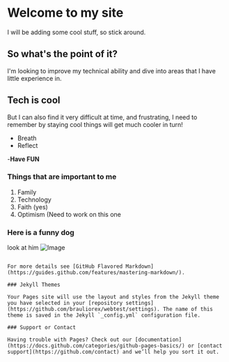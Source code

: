 # Welcome to my site

I will be adding some cool stuff, so stick around.

## So what's the point of it?

I'm looking to improve my technical ability and dive into areas that I have little experience in.

## Tech is cool

But I can also find it very difficult at time, and frustrating, I need to remember by staying cool things will get much cooler in turn!

- Breath
- Reflect

-**Have FUN**

### Things that are important to me
1. Family
2. Technology
3. Faith (yes)
4. Optimism (Need to work on this one

### Here is a funny dog
look at him
![Image](https://i.ytimg.com/vi/OOFGdRmN70k/maxresdefault.jpg)
```

For more details see [GitHub Flavored Markdown](https://guides.github.com/features/mastering-markdown/).

### Jekyll Themes

Your Pages site will use the layout and styles from the Jekyll theme you have selected in your [repository settings](https://github.com/brauliorex/webtest/settings). The name of this theme is saved in the Jekyll `_config.yml` configuration file.

### Support or Contact

Having trouble with Pages? Check out our [documentation](https://docs.github.com/categories/github-pages-basics/) or [contact support](https://github.com/contact) and we’ll help you sort it out.

